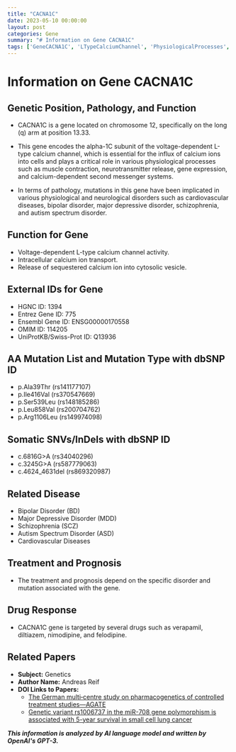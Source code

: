 ```yaml
---
title: "CACNA1C"
date: 2023-05-10 00:00:00
layout: post
categories: Gene
summary: "# Information on Gene CACNA1C"
tags: ['GeneCACNA1C', 'LTypeCalciumChannel', 'PhysiologicalProcesses', 'NeurologicalDisorders', 'DrugResponse', 'BipolarDisorder', 'Schizophrenia', 'AutismSpectrumDisorder']
---
```


# Information on Gene CACNA1C

## Genetic Position, Pathology, and Function

- CACNA1C is a gene located on chromosome 12, specifically on the long (q) arm at position 13.33.

- This gene encodes the alpha-1C subunit of the voltage-dependent L-type calcium channel, which is essential for the influx of calcium ions into cells and plays a critical role in various physiological processes such as muscle contraction, neurotransmitter release, gene expression, and calcium-dependent second messenger systems.

- In terms of pathology, mutations in this gene have been implicated in various physiological and neurological disorders such as cardiovascular diseases, bipolar disorder, major depressive disorder, schizophrenia, and autism spectrum disorder.

## Function for Gene

- Voltage-dependent L-type calcium channel activity.
- Intracellular calcium ion transport.
- Release of sequestered calcium ion into cytosolic vesicle.

## External IDs for Gene

- HGNC ID: 1394
- Entrez Gene ID: 775
- Ensembl Gene ID: ENSG00000170558
- OMIM ID: 114205
- UniProtKB/Swiss-Prot ID: Q13936

## AA Mutation List and Mutation Type with dbSNP ID

- p.Ala39Thr (rs141177107)
- p.Ile416Val (rs370547669)
- p.Ser539Leu (rs148185286)
- p.Leu858Val (rs200704762)
- p.Arg1106Leu (rs149974098)

## Somatic SNVs/InDels with dbSNP ID

- c.6816G>A (rs34040296)
- c.3245G>A (rs587779063)
- c.4624_4631del (rs869320987)

## Related Disease

- Bipolar Disorder (BD)
- Major Depressive Disorder (MDD)
- Schizophrenia (SCZ)
- Autism Spectrum Disorder (ASD)
- Cardiovascular Diseases

## Treatment and Prognosis

- The treatment and prognosis depend on the specific disorder and mutation associated with the gene.

## Drug Response

- CACNA1C gene is targeted by several drugs such as verapamil, diltiazem, nimodipine, and felodipine.

## Related Papers

- **Subject:** Genetics
- **Author Name:** Andreas Reif
- **DOI Links to Papers:**
  - [The German multi‐centre study on pharmacogenetics of controlled treatment studies—AGATE][1]
  - [Genetic variant rs1006737 in the miR-708 gene polymorphism is associated with 5-year survival in small cell lung cancer][2]

[1]: [Click](https://doi.org/10.1111/j.1399-0004.2011.01637.x)
[2]: [Click](https://doi.org/10.1002/cam4.2829)

**_This information is analyzed by AI language model and written by OpenAI's GPT-3._**